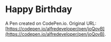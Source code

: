 # Happy Birthday

A Pen created on CodePen.io. Original URL: [https://codepen.io/alfredeveloper/pen/joQovB](https://codepen.io/alfredeveloper/pen/joQovB).

